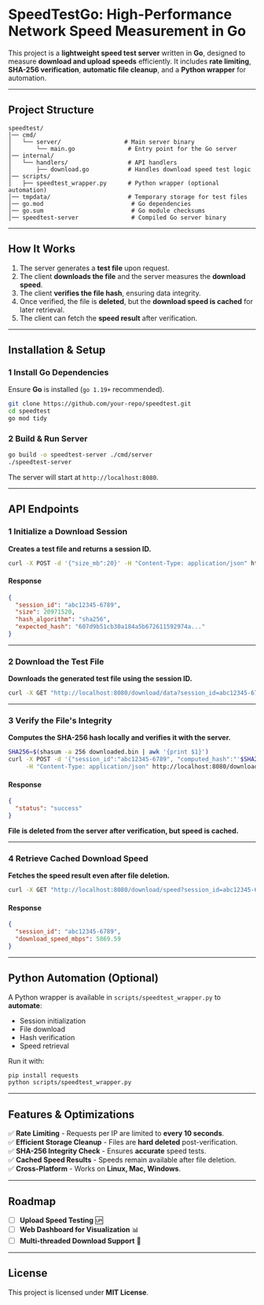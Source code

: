 #  SpeedTestGo: High-Performance Network Speed Measurement in Go
This project is a **lightweight speed test server** written in **Go**, designed to measure **download and upload speeds** efficiently. It includes **rate limiting**, **SHA-256 verification**, **automatic file cleanup**, and a **Python wrapper** for automation.

---

##  Project Structure
```
speedtest/
│── cmd/
│   └── server/                  # Main server binary
│       └── main.go               # Entry point for the Go server
│── internal/
│   └── handlers/                 # API handlers
│       ├── download.go           # Handles download speed test logic
│── scripts/
│   ├── speedtest_wrapper.py      # Python wrapper (optional automation)
│── tmpdata/                      # Temporary storage for test files
│── go.mod                         # Go dependencies
│── go.sum                         # Go module checksums
│── speedtest-server               # Compiled Go server binary
```

---

## How It Works
1. The server generates a **test file** upon request.
2. The client **downloads the file** and the server measures the **download speed**.
3. The client **verifies the file hash**, ensuring data integrity.
4. Once verified, the file is **deleted**, but the **download speed is cached** for later retrieval.
5. The client can fetch the **speed result** after verification.

---

##  Installation & Setup
### **1️ Install Go Dependencies**
Ensure **Go** is installed (`go 1.19+` recommended).
```bash
git clone https://github.com/your-repo/speedtest.git
cd speedtest
go mod tidy
```

### **2️ Build & Run Server**
```bash
go build -o speedtest-server ./cmd/server
./speedtest-server
```
The server will start at `http://localhost:8080`.

---

##  API Endpoints
### **1️ Initialize a Download Session**
**Creates a test file and returns a session ID.**
```bash
curl -X POST -d '{"size_mb":20}' -H "Content-Type: application/json" http://localhost:8080/download/init
```
#### **Response**
```json
{
  "session_id": "abc12345-6789",
  "size": 20971520,
  "hash_algorithm": "sha256",
  "expected_hash": "607d9b51cb30a184a5b672611592974a..."
}
```

---

### **2️ Download the Test File**
**Downloads the generated test file using the session ID.**
```bash
curl -X GET "http://localhost:8080/download/data?session_id=abc12345-6789" --output downloaded.bin
```

---

### **3️ Verify the File's Integrity**
**Computes the SHA-256 hash locally and verifies it with the server.**
```bash
SHA256=$(shasum -a 256 downloaded.bin | awk '{print $1}')
curl -X POST -d '{"session_id":"abc12345-6789", "computed_hash":"'$SHA256'"}' \
     -H "Content-Type: application/json" http://localhost:8080/download/verify
```
#### **Response**
```json
{
  "status": "success"
}
```
 **File is deleted from the server after verification, but speed is cached.**

---

### **4️ Retrieve Cached Download Speed**
**Fetches the speed result even after file deletion.**
```bash
curl -X GET "http://localhost:8080/download/speed?session_id=abc12345-6789"
```
#### **Response**
```json
{
  "session_id": "abc12345-6789",
  "download_speed_mbps": 5869.59
}
```

---

##  Python Automation (Optional)
A Python wrapper is available in `scripts/speedtest_wrapper.py` to **automate**:
- Session initialization
- File download
- Hash verification
- Speed retrieval

Run it with:
```bash
pip install requests
python scripts/speedtest_wrapper.py
```

---

##  Features & Optimizations
✅ **Rate Limiting** - Requests per IP are limited to **every 10 seconds**.  
✅ **Efficient Storage Cleanup** - Files are **hard deleted** post-verification.  
✅ **SHA-256 Integrity Check** - Ensures **accurate** speed tests.  
✅ **Cached Speed Results** - Speeds remain available after file deletion.  
✅ **Cross-Platform** - Works on **Linux, Mac, Windows**.  

---

##  Roadmap
- [ ] **Upload Speed Testing** 🆙  
- [ ] **Web Dashboard for Visualization** 📊  
- [ ] **Multi-threaded Download Support** 🚀  

---

## License
This project is licensed under **MIT License**.
